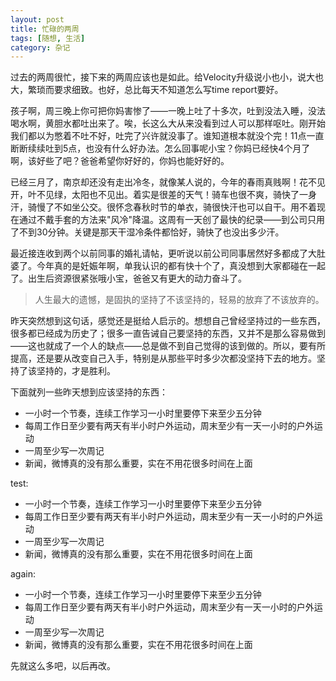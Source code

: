 ```yaml
---
layout: post
title: 忙碌的两周
tags: [随想, 生活]
category: 杂记
---
```


过去的两周很忙，接下来的两周应该也是如此。给Velocity升级说小也小，说大也大，繁琐而要求细致。也好，总比每天不知道怎么写time report要好。

孩子啊，周三晚上你可把你妈害惨了——一晚上吐了十多次，吐到没法入睡，没法喝水啊，黄胆水都吐出来了。唉，长这么大从来没看到过人可以那样呕吐。刚开始我们都以为憋着不吐不好，吐完了兴许就没事了。谁知道根本就没个完！11点一直断断续续吐到5点，也没有什么好办法。怎么回事呢小宝？你妈已经快4个月了啊，该好些了吧？爸爸希望你好好的，你妈也能好好的。

已经三月了，南京却还没有走出冷冬，就像某人说的，今年的春雨真贱啊！花不见开，叶不见绿，太阳也不见出。着实是很差的天气！骑车也很不爽，骑快了一身汗，骑慢了不如坐公交。很怀念春秋时节的单衣，骑很快汗也可以自干。用不着现在通过不戴手套的方法来"风冷"降温。这周有一天创了最快的纪录——到公司只用了不到30分钟。关键是那天干湿冷条件都恰好，骑快了也没出多少汗。

最近接连收到两个以前同事的婚礼请帖，更听说以前公司同事居然好多都成了大肚婆了。今年真的是妊娠年啊，单我认识的都有快十个了，真没想到大家都碰在一起了。出生后资源很紧张哦小宝，爸爸又有更大的动力奋斗了。

>人生最大的遗憾，是固执的坚持了不该坚持的，轻易的放弃了不该放弃的。

昨天突然想到这句话，感觉还是挺给人启示的。想想自己曾经坚持过的一些东西，很多都已经成为历史了；很多一直告诫自己要坚持的东西，又并不是那么容易做到——这也就成了一个人的缺点——总是做不到自己觉得的该到做的。所以，要有所提高，还是要从改变自己入手，特别是从那些平时多少次都没坚持下去的地方。坚持了该坚持的，才是胜利。

下面就列一些昨天想到应该坚持的东西：

*  一小时一个节奏，连续工作学习一小时里要停下来至少五分钟
*  每周工作日至少要有两天有半小时户外运动，周末至少有一天一小时的户外运动
*  一周至少写一次周记 
*  新闻，微博真的没有那么重要，实在不用花很多时间在上面

test:

+  一小时一个节奏，连续工作学习一小时里要停下来至少五分钟
+  每周工作日至少要有两天有半小时户外运动，周末至少有一天一小时的户外运动
+  一周至少写一次周记 
+  新闻，微博真的没有那么重要，实在不用花很多时间在上面

again:


-  一小时一个节奏，连续工作学习一小时里要停下来至少五分钟
-  每周工作日至少要有两天有半小时户外运动，周末至少有一天一小时的户外运动
-  一周至少写一次周记 
-  新闻，微博真的没有那么重要，实在不用花很多时间在上面

先就这么多吧，以后再改。



